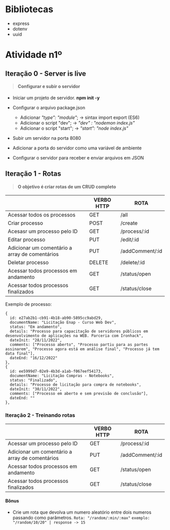 # Bibliotecas

- express
- dotenv
- uuid

# Atividade n1º

## Iteração 0 - Server is live

> #### Configurar e subir o servidor

- Iniciar um projeto de servidor. **npm init -y**
- Configurar o arquivo package.json

  - Adicionar _"type": "module"_; -> sintax import export (ES6)
  - Adicionar o script "dev"; -> _"dev" : "nodemon index.js"_
  - Adicionar o script "start"; -> _"start": "node index.js"_

- Subir um servidor na porta 8080
- Adicionar a porta do servidor como uma variável de ambiente
- Configurar o servidor para receber e enviar arquivos em JSON

## Iteração 1 - Rotas

> #### O objetivo é criar rotas de um CRUD completo

|                                                | VERBO HTTP | ROTA            |
| ---------------------------------------------- | ---------- | --------------- |
| Acessar todos os processos                     | GET        | /all            |
| Criar processo                                 | POST       | /create         |
| Acesasr um processo pelo ID                    | GET        | /process/:id    |
| Editar processo                                | PUT        | /edit/:id       |
| Adicionar um comentário a array de comentários | PUT        | /addComment/:id |
| Deletar processo                               | DELETE     | /delete/:id     |
| Acessar todos processos em andamento           | GET        | /status/open    |
| Acessar todos processos finalizados            | GET        | /status/close   |

Exemplo de processo:

```
{
  id: e27ab2b1-cb91-4b18-ab90-5895cc9abd29,
  documentName: "Licitação Enap - Curso Web Dev",
  status: "Em andamento",
  details: "Processo para capacitação de servidores públicos em desenvolvimento de aplicações na WEB. Parceria com Ironhack",
  dateInit: "28/11/2022",
  comments: ["Processo aberto", "Processo partiu para as partes assinarem", "Processo agora está em análise final", "Processo já tem data final"],
  dateEnd: "16/12/2022"
},
{
  id: ee5999d7-02e9-4b3d-a1ab-f067eef54173,
  documentName: "Licitação Compras - Notebooks",
  status: "Finalizado",
  details: "Processo de licitação para compra de notebooks",
  dateInit: "30/11/2022",
  comments: ["Processo em aberto e sem previsão de conclusão"],
  dateEnd: ""
},
```

### Iteração 2 - Treinando rotas

|                                                | VERBO HTTP | ROTA            |
| ---------------------------------------------- | ---------- | --------------- |
| Acessar um processo pelo ID                    | GET        | /process/:id    |
| Adicionar um comentário a array de comentários | PUT        | /addComment/:id |
| Acessar todos processos em andamento           | GET        | /status/open    |
| Acessar todos processos finalizados            | GET        | /status/close   |

#### Bônus

- Crie um rota que devolva um numero aleatório entre dois numeros passando como parâmetros.
  `Rota: "/random/:min/:max"`
  `exemplo: "/random/10/20" | response -> 15`
